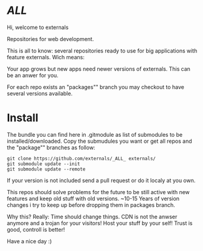 # _ALL_

Hi, welcome to externals

Repositories for web development.

This is all to know: several repositories ready to use for big applications with feature externals.
Wich means:

Your app grows but new apps need newer versions of externals. This can be an anwer for you.

For each repo exists an "packages"" branch you may checkout to have several versions available.

# Install
The bundle you can find here in .gitmodule as list of submodules to be installed/downloaded.
Copy the submudules you want or get all repos and the "package"" branches as follow:

    git clone https://github.com/externals/_ALL_ externals/
    git submodule update --init
    git submodule update --remote

If your version is not included send a pull request or do it localy at you own.

This repos should solve problems for the future to be still active with new features and keep old stuff with old versions. ~10-15 Years of version changes i try to keep up before dropping them in packages branch.

Why this?
Really: Time should change things. CDN is not the anwser anymore and a trojan for your visitors! Host your stuff by your self!
Trust is good, controll is better!

Have a nice day :)
